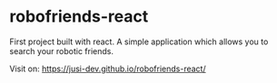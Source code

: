 # robofriends-react
First project built with react. A simple application which allows you to search your robotic friends.

Visit on: https://jusi-dev.github.io/robofriends-react/
